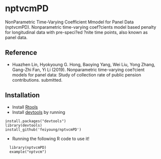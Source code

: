# nptvcmPD
NonParametric Time-Varying Coefficient Mmodel for Panel Data (nptvcmPD). Nonparametric time-varying coef?cients model based penalty for longitudinal data with pre-speci?ed ?nite time points, also known as panel data.
## Reference
* Huazhen Lin, Hyokyoung G. Hong, Baoying Yang, Wei Liu, Yong Zhang, Gang-Zhi Fan, Yi Li (2019). Nonparametric time-varying coe?cient models for panel data: Study of collection rate of public pension contributions. submitted.
## Installation
* Install [Rtools](http://cran.r-project.org/bin/windows/Rtools/)
* Install [devtools](http://cran.r-project.org/web/packages/devtools/index.html) by running 
```
install.packages("devtools")
library(devtools)
install_github('feiyoung/nptvcmPD')
```
* Running the following R code to use it!
```
  library(nptvcmPD)
  example("nptvcm")
```